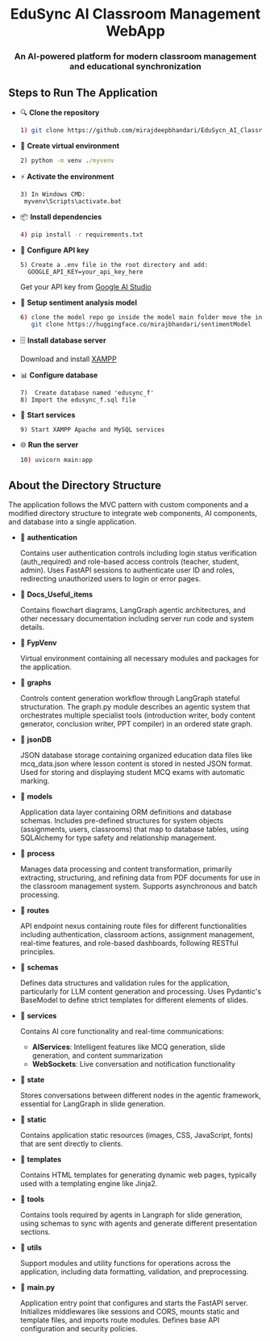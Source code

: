 

<h1 align="center">EduSync AI Classroom Management WebApp</h1>
<h3 align="center">An AI-powered platform for modern classroom management and educational synchronization</h3>

## Steps to Run The Application

- 🔍 **Clone the repository**
  ```bash
  1) git clone https://github.com/mirajdeepbhandari/EduSycn_AI_Classroom_Management_WebAPP.git
  ```

- 🐍 **Create virtual environment**
  ```cmd
  2) python -m venv ./myvenv
  ```

- ⚡ **Activate the environment**
  ```
  3) In Windows CMD:
   myvenv\Scripts\activate.bat
  ```

- 📦 **Install dependencies**
  ```bash
  4) pip install -r requirements.txt
  ```

- 🔑 **Configure API key**
  ```
  5) Create a .env file in the root directory and add:
    GOOGLE_API_KEY=your_api_key_here
  ```
  Get your API key from [Google AI Studio](https://aistudio.google.com/apikey)

- 🤖 **Setup sentiment analysis model**
  ```bash
  6) clone the model repo go inside the model main folder move the inner sentimentModel directory to the static folder of project folder
     git clone https://huggingface.co/mirajbhandari/sentimentModel
  
  ```

- 🗄️ **Install database server**
  
  Download and install [XAMPP](https://www.apachefriends.org/download.html)

- 📊 **Configure database**
  ```
  7)  Create database named 'edusync_f'
  8) Import the edusync_f.sql file
  ```

- 🚀 **Start services**
  ```
  9) Start XAMPP Apache and MySQL services
  ```

- 🌐 **Run the server**
  ```bash
  10) uvicorn main:app
  ```

## About the Directory Structure

The application follows the MVC pattern with custom components and a modified directory structure to integrate web components, AI components, and database into a single application.

- 📁 **authentication**
  
  Contains user authentication controls including login status verification (auth_required) and role-based access controls (teacher, student, admin). Uses FastAPI sessions to authenticate user ID and roles, redirecting unauthorized users to login or error pages.

- 📁 **Docs_Useful_items**
  
  Contains flowchart diagrams, LangGraph agentic architectures, and other necessary documentation including server run code and system details.

- 📁 **FypVenv**
  
  Virtual environment containing all necessary modules and packages for the application.

- 📁 **graphs**
  
  Controls content generation workflow through LangGraph stateful structuration. The graph.py module describes an agentic system that orchestrates multiple specialist tools (introduction writer, body content generator, conclusion writer, PPT compiler) in an ordered state graph.

- 📁 **jsonDB**
  
  JSON database storage containing organized education data files like mcq_data.json where lesson content is stored in nested JSON format. Used for storing and displaying student MCQ exams with automatic marking.

- 📁 **models**
  
  Application data layer containing ORM definitions and database schemas. Includes pre-defined structures for system objects (assignments, users, classrooms) that map to database tables, using SQLAlchemy for type safety and relationship management.

- 📁 **process**
  
  Manages data processing and content transformation, primarily extracting, structuring, and refining data from PDF documents for use in the classroom management system. Supports asynchronous and batch processing.

- 📁 **routes**
  
  API endpoint nexus containing route files for different functionalities including authentication, classroom actions, assignment management, real-time features, and role-based dashboards, following RESTful principles.

- 📁 **schemas**
  
  Defines data structures and validation rules for the application, particularly for LLM content generation and processing. Uses Pydantic's BaseModel to define strict templates for different elements of slides.

- 📁 **services**
  
  Contains AI core functionality and real-time communications:
  - **AIServices**: Intelligent features like MCQ generation, slide generation, and content summarization
  - **WebSockets**: Live conversation and notification functionality

- 📁 **state**
  
  Stores conversations between different nodes in the agentic framework, essential for LangGraph in slide generation.

- 📁 **static**
  
  Contains application static resources (images, CSS, JavaScript, fonts) that are sent directly to clients.

- 📁 **templates**
  
  Contains HTML templates for generating dynamic web pages, typically used with a templating engine like Jinja2.

- 📁 **tools**
  
  Contains tools required by agents in Langraph for slide generation, using schemas to sync with agents and generate different presentation sections.

- 📁 **utils**
  
  Support modules and utility functions for operations across the application, including data formatting, validation, and preprocessing.

- 📄 **main.py**
  
  Application entry point that configures and starts the FastAPI server. Initializes middlewares like sessions and CORS, mounts static and template files, and imports route modules. Defines base API configuration and security policies.


